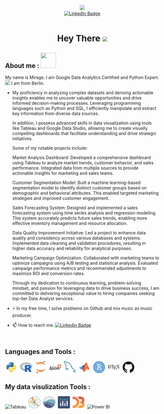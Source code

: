 
<div id="header" align="center">
  <img src="https://media1.giphy.com/media/jdPMeyv9rn0hZHh8n9/giphy.gif?cid=790b7611a833f4c095eed1fd50a85b5643be75bdf61c8a26&rid=giphy.gif&ct=s" width="200"/>
</div>

<div id="badges" align="center">
  <a href="https://www.linkedin.com/in/mirage-frida-271674a8/">
  <img src="https://img.shields.io/badge/LinkedIn-blue?style=for-the-badge&logo=linkedin&logoColor=white" alt="LinkedIn Badge"/>
  </a>
</div>

<div id="views-counter" align="center">
<img src="https://komarev.com/ghpvc/?username=Alizcode&style=flat-square&color=blue" alt=""/>
  </div>

<h1 align="center">
  Hey There
  <img src="https://media.giphy.com/media/hvRJCLFzcasrR4ia7z/giphy.gif" width="30"/>
</h1>

<h2 align="left">
  About me :
  <img src="https://media3.giphy.com/media/ZGHpWzdOEkMKtwLqdc/giphy.gif?cid=ecf05e47mamrlp0l46uxj1z5wwn6j0pf48a9bu0waz5jik34&rid=giphy.gif&ct=s" width="50" height="50"/>
</h2>

My name is Mirage. I am Google Data Analytics Certified and Python Expert. <img src="https://media.giphy.com/media/WUlplcMpOCEmTGBtBW/giphy.gif" width="30"> I am from Berlin.


- My proficiency in analyzing complex datasets and deriving actionable insights enables me to uncover valuable opportunities and drive informed decision-making processes. Leveraging programming languages such as Python and SQL, I efficiently manipulate and extract key information from diverse data sources.

  In addition, I possess advanced skills in data visualization using tools like Tableau and Google Data Studio, allowing me to create visually compelling dashboards that facilitate understanding and drive strategic initiatives.

  Some of my notable projects include:

  Market Analysis Dashboard: Developed a comprehensive dashboard using Tableau to analyze market trends, customer behavior, and sales performance. Integrated data from multiple sources to provide actionable insights for marketing and sales teams.

  Customer Segmentation Model: Built a machine learning-based segmentation model to identify distinct customer groups based on demographic and behavioral attributes. This enabled targeted marketing strategies and improved customer engagement.

  Sales Forecasting System: Designed and implemented a sales forecasting system using time series analysis and regression modeling. This system accurately predicts future sales trends, enabling more effective inventory management and resource allocation.

  Data Quality Improvement Initiative: Led a project to enhance data quality and consistency across various databases and systems. Implemented data cleaning and validation procedures, resulting in higher data accuracy and reliability for analytical purposes.

  Marketing Campaign Optimization: Collaborated with marketing teams to optimize campaigns using A/B testing and statistical analysis. Evaluated campaign performance metrics and recommended adjustments to maximize ROI and conversion rates.

  Through my dedication to continuous learning, problem-solving mindset, and passion for leveraging data to drive business success, I am committed to delivering exceptional value to hiring companies seeking top-tier Data Analyst services.


- :zap: In my free time, I solve problems on Github and mix music as music producer.

- :mailbox: How to reach me: [![Linkedin Badge](https://img.shields.io/badge/-MiRAGE-blue?style=flat&logo=Linkedin&logoColor=white)](https://de.linkedin.com/in/miragefrida?trk=profile-badge)


&nbsp;&nbsp;&nbsp;&nbsp;
<h2 align="left">
Languages and Tools :
  </h2>
<div>
  <img src="https://github.com/devicons/devicon/blob/master/icons/python/python-original.svg" title="Python" alt="Python" width="40" height="40"/>&nbsp;
  <img src="https://github.com/devicons/devicon/blob/master/icons/r/r-original.svg" title="R" alt="R" width="40" height="40"/>&nbsp;
  <img src="https://github.com/devicons/devicon/blob/master/icons/jupyter/jupyter-original.svg" title="Jupyter Notebook" alt="Jupyter Notebook" width="40" height="40"/>&nbsp;
  <img src="https://github.com/devicons/devicon/blob/master/icons/apachespark/apachespark-original-wordmark.svg" title="Apache Spark" alt="Apache Spark" width="40" height="40"/>&nbsp;
  <img src="https://github.com/devicons/devicon/blob/master/icons/mysql/mysql-original.svg"  title="MySQL" alt="MySQL" width="40" height="40"/>&nbsp;
  <img src="https://github.com/devicons/devicon/blob/master/icons/matlab/matlab-original.svg" title="MATLAB" alt="MATLAB" width="40" height="40"/>&nbsp;
  <img src="https://github.com/devicons/devicon/blob/master/icons/rstudio/rstudio-original.svg" title="RStudio" alt="RStudio" width="40" height="40"/>&nbsp;
  <img src="https://github.com/devicons/devicon/blob/master/icons/latex/latex-original.svg" title="LaTeX" alt="LaTeX" width="40" height="40"/>&nbsp;
  <img src="https://github.com/devicons/devicon/blob/master/icons/github/github-original.svg" title="GitHub" alt="GitHub" width="40" height="40"/>&nbsp;
</div>
<h2 align="left">
My data visulization Tools :
  </h2>
<div>
  <img src="https://github.com/devicons/devicon/blob/master/icons/tableau/tableau-original.svg" title="Tableau" alt="Tableau" width="40" height="40"/>&nbsp;
  <img src="https://github.com/devicons/devicon/blob/master/icons/matplotlib/matplotlib-original.svg" title="Matplotlib" alt="Matplotlib" width="40" height="40"/>&nbsp;
  <img src="https://github.com/devicons/devicon/blob/master/icons/seaborn/seaborn-original.svg" title="Seaborn" alt="Seaborn" width="40" height="40"/>&nbsp;
  <img src="https://github.com/devicons/devicon/blob/master/icons/plotly/plotly-original.svg" title="Plotly" alt="Plotly" width="40" height="40"/>&nbsp;
  <img src="https://github.com/devicons/devicon/blob/master/icons/d3js/d3js-original.svg" title="D3.js" alt="D3.js" width="40" height="40"/>&nbsp;
  <img src="https://github.com/devicons/devicon/blob/master/icons/powerbi/powerbi-original.svg" title="Power BI" alt="Power BI" width="40" height="40"/>&nbsp;
</div>




